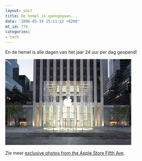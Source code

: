 ```yaml
---
layout: post
title: De hemel is opengegaan...
date: '2006-05-19 15:11:22 +0200'
mt_id: 776
categories:
- tech
---
```

En de hemel is alle dagen van het jaar 24 uur per dag geopend!

<img src="/images/apple_glass_cube.jpg" width="400" height="273" alt="Apple Glass Cube" />

Zie meer <a href="http://www.appleinsider.com/article.php?id=1759">exclusive photos from the Apple Store Fifth Ave</a>.
